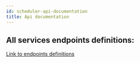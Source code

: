 ```yaml
---
id: scheduler-api-documentation
title: Api documentation
---
```


## All services endpoints definitions:

[Link to endpoints definitions](https://thesoftwarehouse.github.io/rad-modules-api-docs/)
